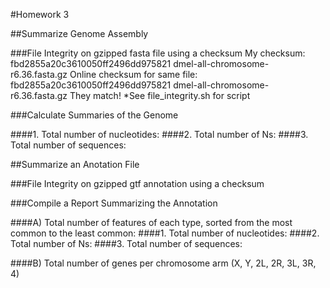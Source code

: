 #Homework 3 

##Summarize Genome Assembly 

###File Integrity on gzipped fasta file using a checksum 
My checksum: fbd2855a20c3610050ff2496dd975821  dmel-all-chromosome-r6.36.fasta.gz 
Online checksum for same file: fbd2855a20c3610050ff2496dd975821  dmel-all-chromosome-r6.36.fasta.gz 
They match! 
*See file_integrity.sh for script 

###Calculate Summaries of the Genome 

####1. Total number of nucleotides: 
####2. Total number of Ns:
####3. Total number of sequences: 

##Summarize an Anotation File

###File Integrity on gzipped gtf annotation using a checksum 

###Compile a Report Summarizing the Annotation  

####A) Total number of features of each type, sorted from the most common to the least common: 
####1. Total number of nucleotides: 
####2. Total number of Ns:
####3. Total number of sequences: 

####B) Total number of genes per chromosome arm (X, Y, 2L, 2R, 3L, 3R, 4)